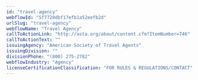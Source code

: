 ```yaml
---
id: "travel-agency"
webflowId: "5f7728dbf17efb1a52eefb2d"
urlSlug: "travel-agency"
webflowName: "Travel Agency"
callToActionLink: "http://asta.org/about/content.cfm?ItemNumber=746"
callToActionText: ""
issuingAgency: "American Society of Travel Agents"
issuingDivision: ""
divisionPhone: "(800) 275-2782"
webflowIndustry: "Agency"
licenseCertificationClassification: "FOR RULES & REGULATIONS/CONTACT"
---
```

